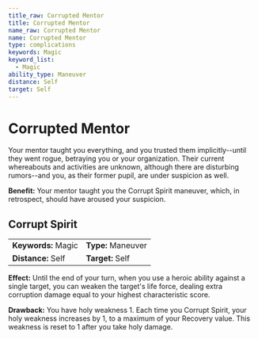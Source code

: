 ```yaml
---
title_raw: Corrupted Mentor
title: Corrupted Mentor
name_raw: Corrupted Mentor
name: Corrupted Mentor
type: complications
keywords: Magic
keyword_list:
  - Magic
ability_type: Maneuver
distance: Self
target: Self
---
```


# Corrupted Mentor

Your mentor taught you everything, and you trusted them implicitly--until they went rogue, betraying you or your organization. Their current whereabouts and activities are unknown, although there are disturbing rumors--and you, as their former pupil, are under suspicion as well.

**Benefit:** Your mentor taught you the Corrupt Spirit maneuver, which, in retrospect, should have aroused your suspicion.

## Corrupt Spirit

|                     |                    |
| :------------------ | :----------------- |
| **Keywords:** Magic | **Type:** Maneuver |
| **Distance:** Self  | **Target:** Self   |

**Effect:** Until the end of your turn, when you use a heroic ability against a single target, you can weaken the target's life force, dealing extra corruption damage equal to your highest characteristic score.

**Drawback:** You have holy weakness 1. Each time you Corrupt Spirit, your holy weakness increases by 1, to a maximum of your Recovery value. This weakness is reset to 1 after you take holy damage.
